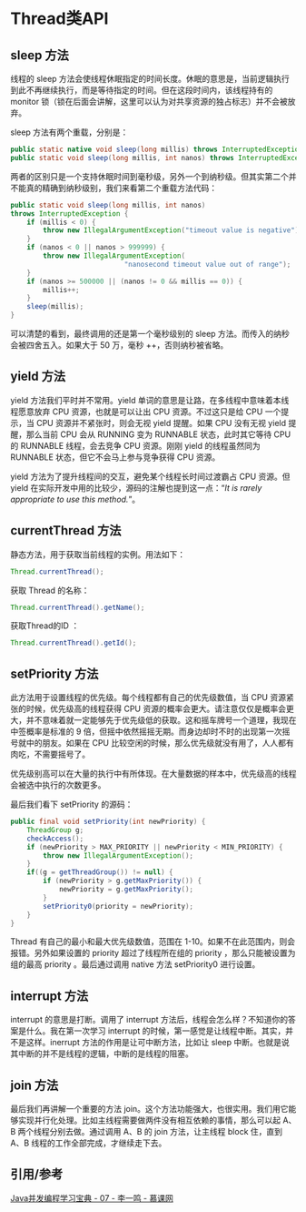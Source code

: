 # Thread类API



## sleep 方法

线程的 sleep 方法会使线程休眠指定的时间长度。休眠的意思是，当前逻辑执行到此不再继续执行，而是等待指定的时间。但在这段时间内，该线程持有的 monitor 锁（锁在后面会讲解，这里可以认为对共享资源的独占标志）并不会被放弃。

sleep 方法有两个重载，分别是：

```java
public static native void sleep(long millis) throws InterruptedException;
public static void sleep(long millis, int nanos) throws InterruptedException
```

两者的区别只是一个支持休眠时间到毫秒级，另外一个到纳秒级。但其实第二个并不能真的精确到纳秒级别，我们来看第二个重载方法代码：

```java
public static void sleep(long millis, int nanos)
throws InterruptedException {
    if (millis < 0) {
        throw new IllegalArgumentException("timeout value is negative");
    }
    if (nanos < 0 || nanos > 999999) {
        throw new IllegalArgumentException(
                            "nanosecond timeout value out of range");
    }
    if (nanos >= 500000 || (nanos != 0 && millis == 0)) {
        millis++;
    }
    sleep(millis);
}
```

可以清楚的看到，最终调用的还是第一个毫秒级别的 sleep 方法。而传入的纳秒会被四舍五入。如果大于 50 万，毫秒 ++，否则纳秒被省略。



## yield 方法

yield 方法我们平时并不常用。yield 单词的意思是让路，在多线程中意味着本线程愿意放弃 CPU 资源，也就是可以让出 CPU 资源。不过这只是给 CPU 一个提示，当 CPU 资源并不紧张时，则会无视 yield 提醒。如果 CPU 没有无视 yield 提醒，那么当前 CPU 会从 RUNNING 变为 RUNNABLE 状态，此时其它等待 CPU 的 RUNNABLE 线程，会去竞争 CPU 资源。刚刚 yield 的线程虽然同为 RUNNABLE 状态，但它不会马上参与竞争获得 CPU 资源。

yield 方法为了提升线程间的交互，避免某个线程长时间过渡霸占 CPU 资源。但 yield 在实际开发中用的比较少，源码的注解也提到这一点：“*It is rarely appropriate to use this method.*”。



## currentThread 方法

静态方法，用于获取当前线程的实例。用法如下：

```java
Thread.currentThread();
```

获取 Thread 的名称：

```java
Thread.currentThread().getName();
```

获取Thread的ID ：

```java
Thread.currentThread().getId();
```



## setPriority 方法

此方法用于设置线程的优先级。每个线程都有自己的优先级数值，当 CPU 资源紧张的时候，优先级高的线程获得 CPU 资源的概率会更大。请注意仅仅是概率会更大，并不意味着就一定能够先于优先级低的获取。这和摇车牌号一个道理，我现在中签概率是标准的 9 倍，但摇中依然摇摇无期。而身边却时不时的出现第一次摇号就中的朋友。如果在 CPU 比较空闲的时候，那么优先级就没有用了，人人都有肉吃，不需要摇号了。

优先级别高可以在大量的执行中有所体现。在大量数据的样本中，优先级高的线程会被选中执行的次数更多。

最后我们看下 setPriority 的源码：

```java
public final void setPriority(int newPriority) {
    ThreadGroup g;
    checkAccess();
    if (newPriority > MAX_PRIORITY || newPriority < MIN_PRIORITY) {
        throw new IllegalArgumentException();
    }
    if((g = getThreadGroup()) != null) {
        if (newPriority > g.getMaxPriority()) {
            newPriority = g.getMaxPriority();
        }
        setPriority0(priority = newPriority);
    }
}
```

Thread 有自己的最小和最大优先级数值，范围在 1-10。如果不在此范围内，则会报错。另外如果设置的 priority 超过了线程所在组的 priority ，那么只能被设置为组的最高 priority 。最后通过调用 native 方法 setPriority0 进行设置。



## interrupt 方法

interrupt 的意思是打断。调用了 interrupt 方法后，线程会怎么样？不知道你的答案是什么。我在第一次学习 interrupt 的时候，第一感觉是让线程中断。其实，并不是这样。inerrupt 方法的作用是让可中断方法，比如让 sleep 中断。也就是说其中断的并不是线程的逻辑，中断的是线程的阻塞。



## join 方法

最后我们再讲解一个重要的方法 join。这个方法功能强大，也很实用。我们用它能够实现并行化处理。比如主线程需要做两件没有相互依赖的事情，那么可以起 A、B 两个线程分别去做。通过调用 A、B 的 join 方法，让主线程 block 住，直到 A、B 线程的工作全部完成，才继续走下去。



## 引用/参考

[ Java并发编程学习宝典 - 07 - 李一鸣 - 慕课网](https://www.imooc.com/read/49/article/940)